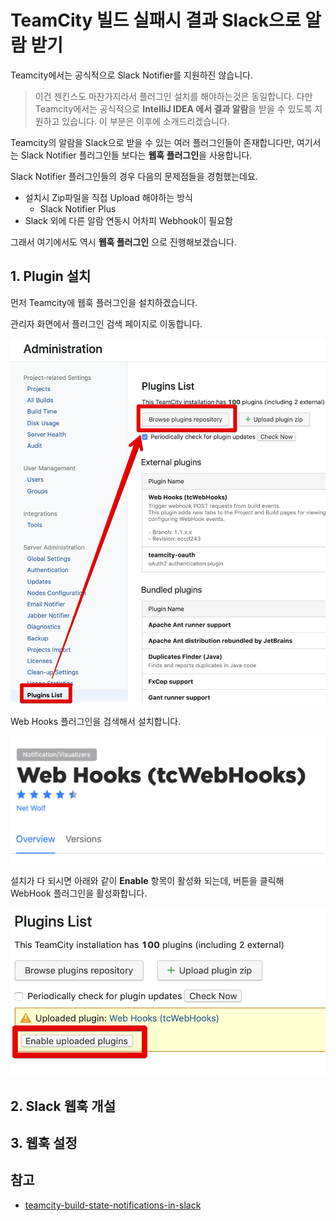 # TeamCity 빌드 실패시 결과 Slack으로 알람 받기

Teamcity에서는 공식적으로 Slack Notifier를 지원하진 않습니다.  
> 이건 젠킨스도 마찬가지라서 플러그인 설치를 해야하는것은 동일합니다.
> 다만 Teamcity에서는 공식적으로 **IntelliJ IDEA 에서 결과 알람**을 받을 수 있도록 지원하고 있습니다.
> 이 부분은 이후에 소개드리겠습니다.

Teamcity의 알람을 Slack으로 받을 수 있는 여러 플러그인들이 존재합니다만, 여기서는 Slack Notifier 플러그인들 보다는 **웹훅 플러그인**을 사용합니다.  
  
Slack Notifier 플러그인들의 경우 다음의 문제점들을 경험했는데요.

* 설치시 Zip파일을 직접 Upload 해야하는 방식
  * Slack Notifier Plus
* Slack 외에 다른 알람 연동시 어차피 Webhook이 필요함

그래서 여기에서도 역시 **웹훅 플러그인** 으로 진행해보겠습니다.

## 1. Plugin 설치

먼저 Teamcity에 웹훅 플러그인을 설치하겠습니다.  
  
관리자 화면에서 플러그인 검색 페이지로 이동합니다.

![plugin0](./images/plugin0.png)

Web Hooks 플러그인을 검색해서 설치합니다.

![plugin1](./images/plugin1.png)

설치가 다 되시면 아래와 같이 **Enable** 항목이 활성화 되는데, 버튼을 클릭해 WebHook 플러그인을 활성화합니다.

![plugin2](./images/plugin2.png)


## 2. Slack 웹훅 개설

## 3. 웹훅 설정


## 참고

* [teamcity-build-state-notifications-in-slack](http://source.technology/teamcity-build-state-notifications-in-slack)